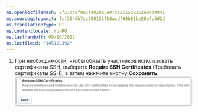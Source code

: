 ```yaml
---
ms.openlocfilehash: 2f27cc8f89cfa028a5e07512c1528152a9bd4941
ms.sourcegitcommit: fcf3546b7cc208155fb8acdf68b81be28afc3d2d
ms.translationtype: HT
ms.contentlocale: ru-RU
ms.lasthandoff: 09/10/2022
ms.locfileid: "145122392"
---
```

1. При необходимости, чтобы обязать участников использовать сертификаты SSH, выберите **Require SSH Certificates** (Требовать сертификаты SSH), а затем нажмите кнопку **Сохранить**.
    ![Флажок принудительного использования сертификатов SSH и кнопка "Сохранить"](/assets/images/help/organizations/require-ssh-cert.png)
